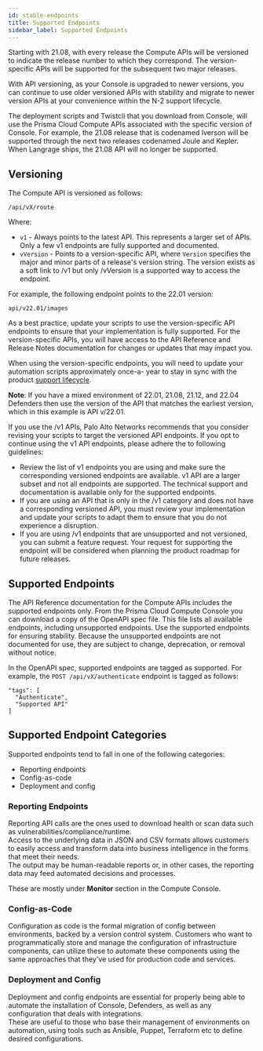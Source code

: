 ```yaml
---
id: stable-endpoints
title: Supported Endpoints
sidebar_label: Supported Endpoints
---
```


Starting with 21.08, with every release the Compute APIs will be versioned to indicate the release number to which they correspond. 
The version-specific APIs will be supported for the subsequent two major releases.

With API versioning, as your Console is upgraded to newer versions, you can continue to use older versioned APIs with stability and migrate to newer version APIs at your convenience within the N-2 support lifecycle.

The deployment scripts and Twistcli that you download from Console, will use the Prisma Cloud Compute APIs associated with the specific version of Console. 
For example, the 21.08 release that is codenamed Iverson will be supported through the next two releases codenamed Joule and Kepler. When Langrage ships, the 21.08 API will no longer be supported. 


## Versioning

The Compute API is versioned as follows:

`/api/vX/route`

Where:

* `v1` - Always points to the latest API. This represents a larger set of APIs. Only a few v1 endpoints are fully supported and documented.
* `vVersion` - Points to a version-specific API, where `Version` specifies the major and minor parts of a release's version string. The version exists as a soft link to /v1 but only /vVersion is a supported way to access the endpoint.

For example, the following endpoint points to the 22.01 version:

`api/v22.01/images`

As a best practice, update your scripts to use the version-specific API endpoints to ensure that your implementation is fully supported.
For the version-specific APIs, you will have access to the API Reference and Release Notes documentation for changes or updates that may impact you. 

When using the version-specific endpoints, you will need to update your automation scripts approximately once-a- year to stay in sync with the product [support lifecycle]( https://docs.paloaltonetworks.com/prisma/prisma-cloud/prisma-cloud-admin-compute/upgrade/support_lifecycle.html).

**Note**: If you have a mixed environment  of 22.01, 21.08, 21.12, and 22.04 Defenders then use the version of the API that matches the earliest version, which in this example is API v/22.01.

If you use the /v1 APIs, Palo Alto Networks recommends that you consider revising your scripts to target the versioned API endpoints. 
If you opt to continue using the v1 API endpoints, please adhere the to following guidelines:
* Review the list of v1 endpoints you are using and make sure the corresponding versioned endpoints are available.
v1 API are a larger subset and not all endpoints are supported. 
The technical support and documentation is available only for the supported endpoints.
* If you are using an API that is only in the /v1 category and does not have a corresponding versioned API, you must review your implementation and update your scripts to adapt them to ensure that you do not  experience a disruption.
* If you are using  /v1 endpoints that are unsupported and not versioned, you can submit a feature request. 
Your request for supporting the endpoint will be considered when planning the product roadmap for future releases.


## Supported Endpoints

The API Reference documentation for the Compute APIs includes the supported endpoints only.
From the Prisma Cloud Compute Console you can download a copy of the OpenAPI spec file.
This file lists all available endpoints, including unsupported endpoints. 
Use the supported endpoints for ensuring stability. 
Because the unsupported endpoints are not documented for use, they are subject to change, deprecation, or removal without notice.

In the OpenAPI spec, supported endpoints are tagged as supported.
For example, the `POST /api/vX/authenticate` endpoint is tagged as follows:

```
"tags": [
  "Authenticate",
  "Supported API"
]
```

## Supported Endpoint Categories

Supported endpoints tend to fall in one of the following categories:

* Reporting endpoints
* Config-as-code
* Deployment and config


### Reporting Endpoints

Reporting API calls are the ones used to download health or scan data such as vulnerabilities/compliance/runtime.   
Access to the underlying data in JSON and CSV formats allows customers to easily access and transform data into business intelligence in the forms that meet their needs.  
The output may be human-readable reports or, in other cases, the reporting data may feed automated decisions and processes.

These are mostly under **Monitor** section in the Compute Console.


### Config-as-Code

Configuration as code is the formal migration of config between environments, backed by a version control system. 
Customers who want to programmatically store and manage the configuration of infrastructure components, can utilize these to automate these components using the same approaches that they've used for production code and services. 


### Deployment and Config

Deployment and config endpoints are essential for properly being able to automate the installation of Console, Defenders, as well as any configuration that deals with integrations.  
These are useful to those who base their management of environments on automation, using tools such as Ansible, Puppet, Terraform etc to define desired configurations.
